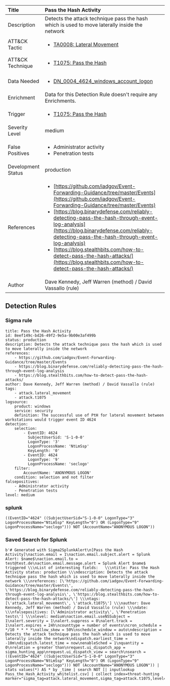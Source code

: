 | Title                | Pass the Hash Activity                                                                                                                                                 |
|:---------------------|:------------------------------------------------------------------------------------------------------------------------------------------------------------|
| Description          | Detects the attack technique pass the hash which is used to move laterally inside the network                                                                                                                                           |
| ATT&amp;CK Tactic    |  <ul><li>[TA0008: Lateral Movement](https://attack.mitre.org/tactics/TA0008)</li></ul>  |
| ATT&amp;CK Technique | <ul><li>[T1075: Pass the Hash](https://attack.mitre.org/techniques/T1075)</li></ul>  |
| Data Needed          | <ul><li>[DN_0004_4624_windows_account_logon](../Data_Needed/DN_0004_4624_windows_account_logon.md)</li></ul>  |
| Enrichment           |  Data for this Detection Rule doesn't require any Enrichments.  |
| Trigger              | <ul><li>[T1075: Pass the Hash](../Triggers/T1075.md)</li></ul>  |
| Severity Level       | medium |
| False Positives      | <ul><li>Administrator activity</li><li>Penetration tests</li></ul>  |
| Development Status   | production |
| References           | <ul><li>[https://github.com/iadgov/Event-Forwarding-Guidance/tree/master/Events](https://github.com/iadgov/Event-Forwarding-Guidance/tree/master/Events)</li><li>[https://blog.binarydefense.com/reliably-detecting-pass-the-hash-through-event-log-analysis](https://blog.binarydefense.com/reliably-detecting-pass-the-hash-through-event-log-analysis)</li><li>[https://blog.stealthbits.com/how-to-detect-pass-the-hash-attacks/](https://blog.stealthbits.com/how-to-detect-pass-the-hash-attacks/)</li></ul>  |
| Author               | Dave Kennedy, Jeff Warren (method) / David Vassallo (rule) |


## Detection Rules

### Sigma rule

```
title: Pass the Hash Activity
id: 8eef149c-bd26-49f2-9e5a-9b00e3af499b
status: production
description: Detects the attack technique pass the hash which is used to move laterally inside the network
references:
    - https://github.com/iadgov/Event-Forwarding-Guidance/tree/master/Events
    - https://blog.binarydefense.com/reliably-detecting-pass-the-hash-through-event-log-analysis
    - https://blog.stealthbits.com/how-to-detect-pass-the-hash-attacks/
author: Dave Kennedy, Jeff Warren (method) / David Vassallo (rule)
tags:
    - attack.lateral_movement
    - attack.t1075
logsource:
    product: windows
    service: security
    definition: The successful use of PtH for lateral movement between workstations would trigger event ID 4624
detection:
    selection:
        - EventID: 4624
          SubjectUserSid: 'S-1-0-0'
          LogonType: '3'
          LogonProcessName: 'NtLmSsp'
          KeyLength: '0'
        - EventID: 4624
          LogonType: '9'
          LogonProcessName: 'seclogo'
    filter:
        AccountName: 'ANONYMOUS LOGON'
    condition: selection and not filter
falsepositives:
    - Administrator activity
    - Penetration tests
level: medium

```





### splunk
    
```
((EventID="4624" ((SubjectUserSid="S-1-0-0" LogonType="3" LogonProcessName="NtLmSsp" KeyLength="0") OR (LogonType="9" LogonProcessName="seclogo"))) NOT (AccountName="ANONYMOUS LOGON"))
```






### Saved Search for Splunk

```
b'# Generated with Sigma2SplunkAlert\n[Pass the Hash Activity]\naction.email = 1\naction.email.subject.alert = Splunk Alert: $name$\naction.email.to = test@test.de\naction.email.message.alert = Splunk Alert $name$ triggered \\\nList of interesting fields:   \\\ntitle: Pass the Hash Activity status: production \\\ndescription: Detects the attack technique pass the hash which is used to move laterally inside the network \\\nreferences: [\'https://github.com/iadgov/Event-Forwarding-Guidance/tree/master/Events\', \'https://blog.binarydefense.com/reliably-detecting-pass-the-hash-through-event-log-analysis\', \'https://blog.stealthbits.com/how-to-detect-pass-the-hash-attacks/\'] \\\ntags: [\'attack.lateral_movement\', \'attack.t1075\'] \\\nauthor: Dave Kennedy, Jeff Warren (method) / David Vassallo (rule) \\\ndate:  \\\nfalsepositives: [\'Administrator activity\', \'Penetration tests\'] \\\nlevel: medium\naction.email.useNSSubject = 1\nalert.severity = 1\nalert.suppress = 0\nalert.track = 1\nalert.expires = 24h\ncounttype = number of events\ncron_schedule = */10 * * * *\nallow_skew = 50%\nschedule_window = auto\ndescription = Detects the attack technique pass the hash which is used to move laterally inside the network\ndispatch.earliest_time = -10m\ndispatch.latest_time = now\nenableSched = 1\nquantity = 0\nrelation = greater than\nrequest.ui_dispatch_app = sigma_hunting_app\nrequest.ui_dispatch_view = search\nsearch = ((EventID="4624" ((SubjectUserSid="S-1-0-0" LogonType="3" LogonProcessName="NtLmSsp" KeyLength="0") OR (LogonType="9" LogonProcessName="seclogo"))) NOT (AccountName="ANONYMOUS LOGON")) | stats values(*) AS * by _time | search NOT [| inputlookup Pass_the_Hash_Activity_whitelist.csv] | collect index=threat-hunting marker="sigma_tag=attack.lateral_movement,sigma_tag=attack.t1075,level=medium"\n\n\n'
```
